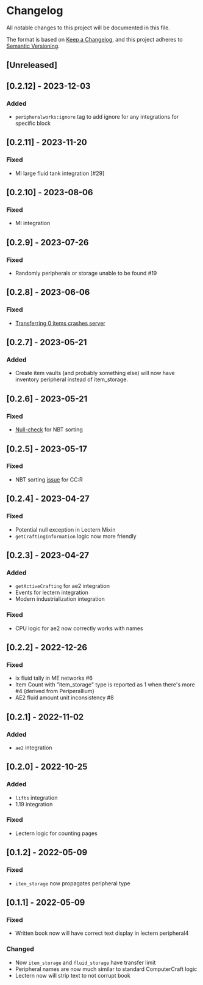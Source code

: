 # Changelog
All notable changes to this project will be documented in this file.

The format is based on [Keep a Changelog](https://keepachangelog.com/en/1.0.0/),
and this project adheres to [Semantic Versioning](https://semver.org/spec/v2.0.0.html).

## [Unreleased]

## [0.2.12] - 2023-12-03

### Added

- `peripheralworks:ignore` tag to add ignore for any integrations for specific block

## [0.2.11] - 2023-11-20

### Fixed

- MI large fluid tank integration [#29]

## [0.2.10] - 2023-08-06

### Fixed

- MI integration

## [0.2.9] - 2023-07-26

### Fixed

-  Randomly peripherals or storage unable to be found #19

## [0.2.8] - 2023-06-06

### Fixed

- [Transferring 0 items crashes server](https://github.com/SirEdvin/UnlimitedPeripheralWorks/issues/11)

## [0.2.7] - 2023-05-21

### Added

- Create item vaults (and probably something else) will now have inventory peripheral instead of item_storage.

## [0.2.6] - 2023-05-21

### Fixed

- [Null-check](https://github.com/SirEdvin/UnlimitedPeripheralWorks/issues/15) for NBT sorting 

## [0.2.5] - 2023-05-17

### Fixed

- NBT sorting [issue](https://github.com/cc-tweaked/CC-Tweaked/issues/1196) for CC:R

## [0.2.4] - 2023-04-27

### Fixed

- Potential null exception in Lectern Mixin
- `getCraftingInformation` logic now more friendly

## [0.2.3] - 2023-04-27
### Added

- `getActiveCrafting` for ae2 integration
- Events for lectern integration
- Modern industrialization integration

### Fixed

- CPU logic for ae2 now correctly works with names

## [0.2.2] - 2022-12-26
### Fixed
- ix fluid tally in ME networks #6
- Item Count with "item_storage" type is reported as 1 when there's more #4 (derived from Periperallium)
- AE2 fluid amount unit inconsistency #8

## [0.2.1] - 2022-11-02
### Added
- `ae2` integration

## [0.2.0] - 2022-10-25
### Added
- `lifts` integration
- 1.19 integration

### Fixed
- Lectern logic for counting pages

## [0.1.2] - 2022-05-09
### Fixed
- `item_storage` now propagates peripheral type

## [0.1.1] - 2022-05-09
### Fixed
- Written book now will have correct text display in lectern peripheral4

### Changed
- Now `item_storage` and `fluid_storage` have transfer limit
- Peripheral names are now much similar to standard ComputerCraft logic
- Lectern now will strip text to not corrupt book
